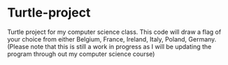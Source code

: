 # Turtle-project
Turtle project for my computer science class.
This code will draw a flag of your choice from either Belgium, France, Ireland, Italy, Poland, Germany.
(Please note that this is still a work in progress as I will be updating the program through out my computer science course)